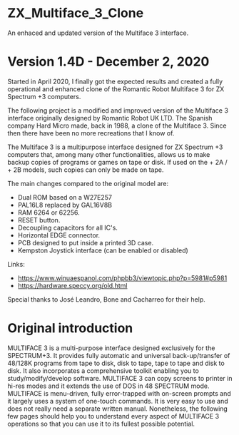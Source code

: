 # ZX_Multiface_3_Clone

An enhaced and updated version of the Multiface 3 interface.

# Version 1.4D - December 2, 2020

Started in April 2020, I finally got the expected results and created a fully operational and enhanced clone
of the Romantic Robot Multiface 3 for ZX Spectrum +3 computers.

The following project is a modified and improved version of the Multiface 3 interface originally designed by Romantic Robot UK LTD.
The Spanish company Hard Micro made, back in 1988, a clone of the Multiface 3. Since then there have been no more recreations that I know of.

The Multiface 3 is a multipurpose interface designed for ZX Spectrum +3 computers that, among many other functionalities,
allows us to make backup copies of programs or games on tape or disk. If used on the + 2A / + 2B models, such copies can only be made on tape.

The main changes compared to the original model are:

- Dual ROM based on a W27E257
- PAL16L8 replaced by GAL16V8B
- RAM 6264 or 62256.
- RESET button.
- Decoupling capacitors for all IC's.
- Horizontal EDGE connector.
- PCB designed to put inside a printed 3D case.
- Kempston Joystick interface (can be enabled or disabled)

Links:

- https://www.winuaespanol.com/phpbb3/viewtopic.php?p=5981#p5981
- https://hardware.speccy.org/old.html

Special thanks to José Leandro, Bone and Cacharreo for their help.

# Original introduction

MULTIFACE 3 is a multi-purpose interface designed exclusively for the
SPECTRUM+3. It provides fully automatic and universal back-up/transfer of
48/128K programs from tape to disk, disk to tape, tape to tape and disk to
disk. It also incorporates a comprehensive toolkit enabling you to
study/modify/develop software. MULTIFACE 3 can copy screens to printer in
hi-res modes and it extends the use of DOS in 48 SPECTRUM mode. MULTIFACE
is menu-driven, fully error-trapped with on-screen prompts and it largely
uses a system of one-touch commands. It is very easy to use and does not
really need a separate written manual. Nonetheless, the following few pages
should help you to understand every aspect of MULTIFACE 3 operations so that
you can use it to its fullest possible potential.
